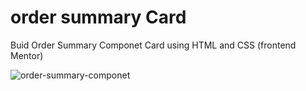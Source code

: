 # order summary Card
Buid Order Summary Componet Card using HTML and CSS (frontend Mentor)

![order-summary-componet](https://user-images.githubusercontent.com/86695688/198492824-9946b513-f7d9-4310-a4b4-bdc6c4053b28.png)
